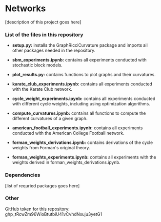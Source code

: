# Networks

[description of this project goes here]

### List of the files in this repository

- **setup.py:** installs the GraphRicciCurvature package and imports all other packages needed in the repository.

- **sbm_experiments.ipynb:** contains all experiments conducted with stochastic block models.

- **plot_results.py:** contains functions to plot graphs and their curvatures.

- **karate_club_experiments.ipynb:** contains all experiments conducted with the Karate Club network.

- **cycle_weight_experiments.ipynb:** contains all experiments conducted with different cycle weights, including using optimization algorithms.

- **compute_curvatures.ipynb:** contains all functions to compute the different curvatures of a given graph.

- **american_football_experiments.ipynb:** contains all experiments conducted with the American College Football network.

- **forman_weights_derivations.ipynb:** contains derivations of the cycle weights from Forman's original theory.

- **forman_weights_experiments.ipynb:** contains all experiments with the weights derived in forman_weights_derivations.ipynb.


### Dependencies

[list of requried packages goes here]

### Other

GitHub token for this repository: 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
